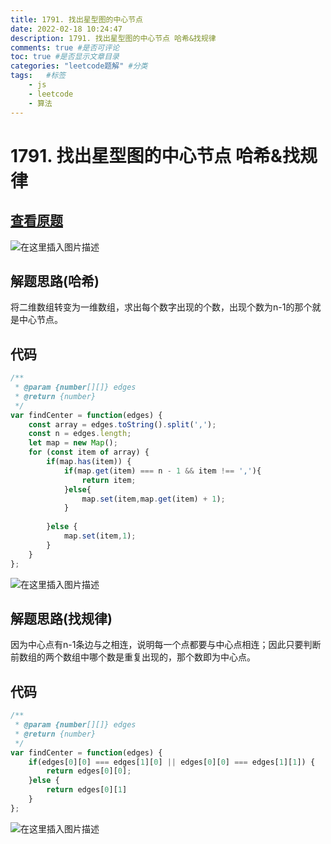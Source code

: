 ```yaml
---
title: 1791. 找出星型图的中心节点
date: 2022-02-18 10:24:47
description: 1791. 找出星型图的中心节点 哈希&找规律
comments: true #是否可评论
toc: true #是否显示文章目录
categories: "leetcode题解" #分类
tags:   #标签
	- js
	- leetcode
	- 算法
---
```


# 1791. 找出星型图的中心节点 哈希&找规律

## [查看原题](https://leetcode-cn.com/problems/find-center-of-star-graph/)
![在这里插入图片描述](https://img-blog.csdnimg.cn/fbfc1a5c51484bfdb4856717251a486a.png?x-oss-process=image/watermark,type_d3F5LXplbmhlaQ,shadow_50,text_Q1NETiBA562xLi4=,size_20,color_FFFFFF,t_70,g_se,x_16)

## 解题思路(哈希)

将二维数组转变为一维数组，求出每个数字出现的个数，出现个数为n-1的那个就是中心节点。


## 代码
```javascript
/**
 * @param {number[][]} edges
 * @return {number}
 */
var findCenter = function(edges) {
	const array = edges.toString().split(',');
	const n = edges.length;
	let map = new Map();
	for (const item of array) {
		if(map.has(item)) {
			if(map.get(item) === n - 1 && item !== ','){
				return item;
			}else{
				map.set(item,map.get(item) + 1);
			}
			
		}else {
			map.set(item,1);
		}
	}
};

```
![在这里插入图片描述](https://img-blog.csdnimg.cn/b72fe02b0b71420dbd6d06b3890bc715.png?x-oss-process=image/watermark,type_d3F5LXplbmhlaQ,shadow_50,text_Q1NETiBA562xLi4=,size_20,color_FFFFFF,t_70,g_se,x_16)

## 解题思路(找规律)

因为中心点有n-1条边与之相连，说明每一个点都要与中心点相连；因此只要判断前数组的两个数组中哪个数是重复出现的，那个数即为中心点。

## 代码

```javascript
/**
 * @param {number[][]} edges
 * @return {number}
 */
var findCenter = function(edges) {
	if(edges[0][0] === edges[1][0] || edges[0][0] === edges[1][1]) {
		return edges[0][0];
	}else {
		return edges[0][1]
	}
};
```

![在这里插入图片描述](https://img-blog.csdnimg.cn/04911f1daa7f4447bedd94d751350fed.png?x-oss-process=image/watermark,type_d3F5LXplbmhlaQ,shadow_50,text_Q1NETiBA562xLi4=,size_20,color_FFFFFF,t_70,g_se,x_16)
